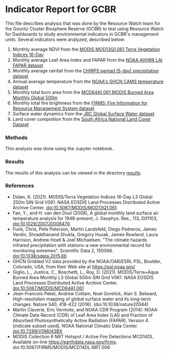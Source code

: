 # Indicator Report for GCBR
This file describes analysis that was done by the Resource Watch team for the Gouritz Cluster Biosphere Reserve (GCBR) to test using Resource Watch for Dashboards to study environmental indicators in GCBR's management units. Several indicators were analyzed, described below:

1. Monthly average NDVI from the [MODIS MOD13Q1.061 Terra Vegetation Indices 16-Day](https://developers.google.com/earth-engine/datasets/catalog/MODIS_061_MOD13Q1)
2. Monthly average Leaf Area Index and FAPAR from the [NOAA AVHRR LAI FAPAR dataset](https://developers.google.com/earth-engine/datasets/catalog/NOAA_CDR_AVHRR_LAI_FAPAR_V5)
3. Monthly average rainfall from the [CHIRPS pentad (5-day) precipitation dataset](https://developers.google.com/earth-engine/datasets/catalog/UCSB-CHG_CHIRPS_PENTAD)
4. Annual average temperature from the [NOAA's GHCN CAMS temperature dataset](https://psl.noaa.gov/data/gridded/data.ghcncams.html)
5. Monthly total burn area from the [MCD64A1.061 MODIS Burned Area Monthly Global 500m](https://developers.google.com/earth-engine/datasets/catalog/MODIS_061_MCD64A1)
6. Monthly total fire brightness from the [FIRMS: Fire Information for Resource Management System dataset](https://developers.google.com/earth-engine/datasets/catalog/FIRMS)
7. Surface water dynamics from the [JRC Global Surface Water dataset](https://developers.google.com/earth-engine/datasets/catalog/JRC_GSW1_4_GlobalSurfaceWater)
8. Land cover compisition from the [South Africa National Land Cover Dataset](https://egis.environment.gov.za/sa_national_land_cover_datasets)



### Methods
This analysis was done using the Jupyter notebook.

### Results
The results of this analysis can be viewed in the directory [results](https://github.com/resource-watch/blog-analysis/tree/master/req_024_gcbr_indicator_report/results).

### References
- Didan, K. (2021). MODIS/Terra Vegetation Indices 16-Day L3 Global 250m SIN Grid V061. NASA EOSDIS Land Processes Distributed Active Archive Center. [doi:10.5067/MODIS/MOD13Q1.061](https://doi.org/10.5067/MODIS/MOD13Q1.061).
- Fan, Y., and H. van den Dool (2008), A global monthly land surface air temperature analysis for 1948-present, J. Geophys. Res., 113, D01103, [doi:10.1029/2007JD008470](https://doi.org/10.1029/2007JD008470).
- Funk, Chris, Pete Peterson, Martin Landsfeld, Diego Pedreros, James Verdin, Shraddhanand Shukla, Gregory Husak, James Rowland, Laura Harrison, Andrew Hoell & Joel Michaelsen. "The climate hazards infrared precipitation with stations-a new environmental record for monitoring extremes". Scientific Data 2, 150066. [doi:10.1038/sdata.2015.66](https://doi.org/10.1038/sdata.2015.66)
- GHCN Gridded V2 data provided by the NOAA/OAR/ESRL PSL, Boulder, Colorado, USA, from their Web site at https://psl.noaa.gov/ 
- Giglio, L., Justice, C., Boschetti, L., Roy, D. (2021). MODIS/Terra+Aqua Burned Area Monthly L3 Global 500m SIN Grid V061. NASA EOSDIS Land Processes Distributed Active Archive Center. [doi:10.5067/MODIS/MCD64A1.061](https://doi.org/10.5067/MODIS/MCD64A1.061)
- Jean-Francois Pekel, Andrew Cottam, Noel Gorelick, Alan S. Belward, High-resolution mapping of global surface water and its long-term changes. Nature 540, 418-422 (2016). (doi:10.1038/nature20584)
- Martin Claverie, Eric Vermote, and NOAA CDR Program (2014): NOAA Climate Data Record (CDR) of Leaf Area Index (LAI) and Fraction of Absorbed Photosynthetically Active Radiation (FAPAR), Version 4. [indicate subset used]. NOAA National Climatic Data Center. [doi:10.7289/V5M043BX](https://doi.org/10.7289/V5M043BX)
- MODIS Collection 6 NRT Hotspot / Active Fire Detections MCD14DL. Available on-line https://earthdata.nasa.gov/firms. doi:10.5067/FIRMS/MODIS/MCD14DL.NRT.006




